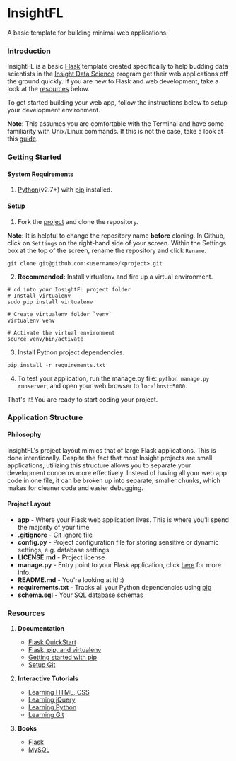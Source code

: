 # InsightFL
A basic template for building minimal web applications.

### Introduction
InsightFL is a basic [Flask](http://flask.pocoo.org/) template created specifically to help budding
data scientists in the [Insight Data Science](http://insightdatascience.com/) program get their web applications
off the ground quickly. If you are new to Flask and web development, take a look at the 
[resources](https://github.com/stormpython/insightfl#resources) below.

To get started building your web app, follow the instructions below to setup your development environment.

**Note**: This assumes you are comfortable with the Terminal and have some familiarity with Unix/Linux commands. If this
is not the case, take a look at this [guide](http://www.ee.surrey.ac.uk/Teaching/Unix/).

### Getting Started <a name="getting-started"></a>
#### System Requirements <a name="system-requirements"></a>
1. [Python](https://www.python.org/downloads/)(v2.7+) with [pip](http://pip.readthedocs.org/en/latest/installing.html) installed.

#### Setup <a name="environment-setup"></a>
1. Fork the [project](https://github.com/stormpython/insightfl/fork) and clone the repository.

  **Note:** It is helpful to change the repository name **before** cloning. In Github, click on `Settings` on the right-hand
  side of your screen. Within the Settings box at the top of the screen, rename the repository and click `Rename`.

  ```
  git clone git@github.com:<username>/<project>.git
  ```

2. **Recommended:** Install virtualenv and fire up a virtual environment.

  ```
  # cd into your InsightFL project folder
  # Install virtualenv
  sudo pip install virtualenv

  # Create virtualenv folder `venv`
  virtualenv venv

  # Activate the virtual environment
  source venv/bin/activate
  ```

3. Install Python project dependencies.

  ```
  pip install -r requirements.txt
  ```

4. To test your application, run the manage.py file: `python manage.py runserver`, and open your web browser to
`localhost:5000`.

That's it! You are ready to start coding your project.

### Application Structure
#### Philosophy
InsightFL's project layout mimics that of large Flask applications. This is done intentionally. Despite the
fact that most Insight projects are small applications, utilizing this structure allows you to separate your development 
concerns more effectively. Instead of having all your web app code in one file, it can be broken up into separate, 
smaller chunks, which makes for cleaner code and easier debugging.

#### Project Layout
- **app** - Where your Flask web application lives. This is where you'll spend the majority of your time
- **.gitignore** - [Git ignore file](https://help.github.com/articles/ignoring-files)
- **config.py** - Project configuration file for storing sensitive or dynamic settings, e.g. database settings 
- **LICENSE.md** - Project license
- **manage.py** - Entry point to your Flask application, click [here](http://flask-script.readthedocs.org/en/latest/) for more info.
- **README.md** - You're looking at it! :)
- **requirements.txt** - Tracks all your Python dependencies using [pip](http://pip.readthedocs.org/en/latest/user_guide.html#requirements-files)
- **schema.sql** - Your SQL database schemas

### Resources
1. **Documentation**
    - [Flask QuickStart](http://flask.pocoo.org/docs/0.10/quickstart/#a-minimal-application)
    - [Flask, pip, and virtualenv](http://flask.pocoo.org/docs/0.10/installation/)
    - [Getting started with pip](http://pip.readthedocs.org/en/latest/user_guide.html)
    - [Setup Git](https://help.github.com/articles/set-up-git)

2. **Interactive Tutorials**
    - [Learning HTML, CSS](http://www.codecademy.com/tracks/web)
    - [Learning jQuery](http://www.codecademy.com/tracks/jquery)
    - [Learning Python](http://www.codecademy.com/tracks/python)
    - [Learning Git](https://try.github.io/levels/1/challenges/1)

3. **Books**
    - [Flask](http://www.amazon.com/Flask-Web-Development-Developing-Applications/dp/1449372627/ref=sr_1_1?s=books&ie=UTF8&qid=1411598577&sr=1-1&keywords=flask)
    - [MySQL](http://www.amazon.com/MySQL-Crash-Course-Ben-Forta/dp/0672327120/ref=sr_1_5?s=books&ie=UTF8&qid=1411598459&sr=1-5&keywords=mysql)
